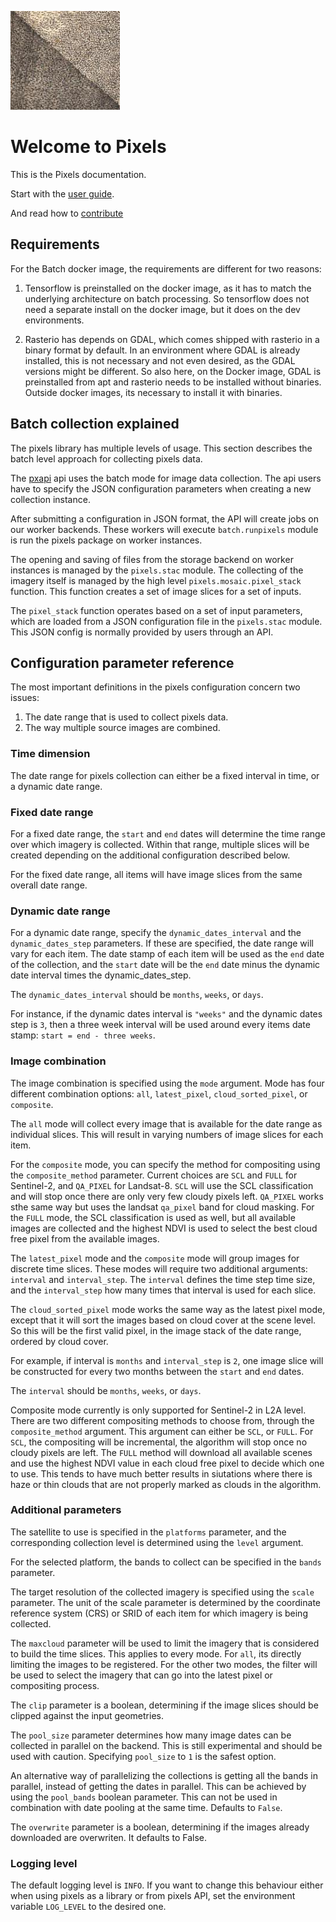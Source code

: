 ![pixels logo](static/pixels_logo.png)

Welcome to Pixels
=================
This is the Pixels documentation.

Start with the [user guide](guide.md).

And read how to [contribute](contributing.md)


## Requirements
For the Batch docker image, the requirements are different for two reasons:

  1. Tensorflow is preinstalled on the docker image, as it has to match the
     underlying architecture on batch processing. So tensorflow does not need
     a separate install on the docker image, but it does on the dev environments.

  2. Rasterio has depends on GDAL, which comes shipped with rasterio in a binary
     format by default. In an environment where GDAL is already installed, this
     is not necessary and not even desired, as the GDAL versions might be
     different. So also here, on the Docker image, GDAL is preinstalled from apt
     and rasterio needs to be installed without binaries. Outside docker images,
     its necessary to install it with binaries.

## Batch collection explained
The pixels library has multiple levels of usage. This section describes the
batch level approach for collecting pixels data.

The [pxapi](https://github.com/tesselo/pxapi) api uses the batch mode for image
data collection. The api users have to specify the JSON configuration
parameters when creating a new collection instance.

After submitting a configuration in JSON format, the API will create jobs on
our worker backends. These workers will execute `batch.runpixels` module is run
the pixels package on worker instances.

The opening and saving of files from the storage backend on worker instances is
managed by the `pixels.stac` module. The collecting of the imagery itself is
managed by the high level `pixels.mosaic.pixel_stack` function. This function
creates a set of image slices for a set of inputs.

The `pixel_stack` function operates based on a set of input parameters, which
are loaded from a JSON configuration file in the `pixels.stac` module. This JSON
config is normally provided by users through an API.

## Configuration parameter reference
The most important definitions in the pixels configuration concern two issues:

  1. The date range that is used to collect pixels data.
  2. The way multiple source images are combined.

### Time dimension
The date range for pixels collection can either be a fixed interval in time, or
a dynamic date range.

### Fixed date range
For a fixed date range, the `start` and `end` dates will determine the time
range over which imagery is collected. Within that range, multiple slices will
be created depending on the additional configuration described below.

For the fixed date range, all items will have image slices from the same overall
date range.

### Dynamic date range
For a dynamic date range, specify the `dynamic_dates_interval` and the
`dynamic_dates_step` parameters. If these are specified, the date range will
vary for each item. The date stamp of each item will be used as the `end` date
of the collection, and the `start` date will be the `end` date minus the
dynamic date interval times the dynamic_dates_step.

The `dynamic_dates_interval` should be `months`, `weeks`, or `days`.

For instance, if the dynamic dates interval is `"weeks"` and the dynamic dates
step is `3`, then a three week interval will be used around every items date
stamp: `start = end - three weeks`.

### Image combination
The image combination is specified using the `mode` argument. Mode has four
different combination options: `all`, `latest_pixel`, `cloud_sorted_pixel`,
or `composite`.

The `all` mode will collect every image that is available for the date range
as individual slices. This will result in varying numbers of image slices for
each item.

For the `composite` mode, you can specify the method for compositing using the
`composite_method` parameter. Current choices are `SCL` and `FULL` for 
Sentinel-2, and `QA_PIXEL` for Landsat-8. `SCL` will use the SCL classification
and will stop once there are only very few cloudy pixels left. `QA_PIXEL` works
sthe same way but uses the landsat `qa_pixel` band for cloud masking. For the
`FULL` mode, the SCL classification is used as well, but all available images
are collected and the highest NDVI is used to select the best cloud free pixel
from the available images.

The `latest_pixel` mode and the `composite` mode will group images for discrete
time slices. These modes will require two additional arguments: `interval` and
`interval_step`. The `interval` defines the time step time size, and the
`interval_step` how many times that interval is used for each slice.

The `cloud_sorted_pixel` mode works the same way as the latest pixel mode, except that
it will sort the images based on cloud cover at the scene level. So this will be
the first valid pixel, in the image stack of the date range, ordered by cloud
cover.

For example, if interval is `months` and `interval_step` is `2`, one image slice
will be constructed for every two months between the `start` and `end` dates.

The `interval` should be `months`, `weeks`, or `days`.

Composite mode currently is only supported for Sentinel-2 in L2A level. There are
two different compositing methods to choose from, through the `composite_method`
argument. This argument can either be `SCL`, or `FULL`. For `SCL`, the compositing
will be incremental, the algorithm will stop once no cloudy pixels are left. The
`FULL` method will download all available scenes and use the highest NDVI value
in each cloud free pixel to decide which one to use. This tends to have much better
results in siutations where there is haze or thin clouds that are not properly
marked as clouds in the algorithm.

### Additional parameters
The satellite to use is specified in the `platforms` parameter, and the
corresponding collection level is determined using the `level` argument.

For the selected platform, the bands to collect can be specified in the `bands`
parameter.

The target resolution of the collected imagery is specified using the `scale`
parameter. The unit of the scale parameter is determined by the coordinate
reference system (CRS) or SRID of each item for which imagery is being
collected.

The `maxcloud` parameter will be used to limit the imagery that is considered to
build the time slices. This applies to every mode. For `all`, its directly
limiting the images to be registered. For the other two modes, the filter will
be used to select the imagery that can go into the latest pixel or compositing
process.

The `clip` parameter is a boolean, determining if the image slices should be
clipped against the input geometries.

The `pool_size` parameter determines how many image dates can be collected in
parallel on the backend. This is still experimental and should be used with
caution. Specifying `pool_size` to `1` is the safest option.

An alternative way of parallelizing the collections is getting all the bands in
parallel, instead of getting the dates in parallel. This can be achieved by using
the `pool_bands` boolean parameter. This can not be used in combination with date
pooling at the same time. Defaults to `False`.

The `overwrite` parameter is a boolean, determining if the images already downloaded
are overwriten. It defaults to False.


### Logging level

The default logging level is `INFO`. If you want to change this behaviour either
when using pixels as a library or from pixels API, set the environment variable
`LOG_LEVEL` to the desired one.